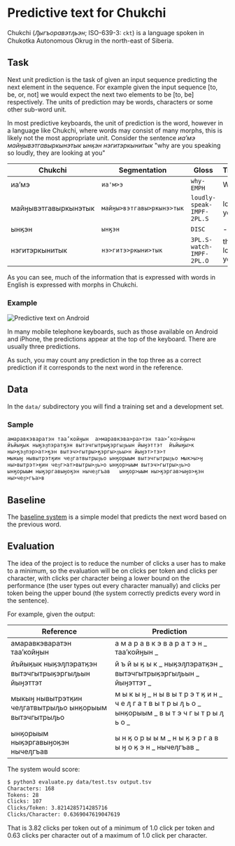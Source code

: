 # Predictive text for Chukchi

Chukchi (*Ԓыгъоравэтԓьэн*; ISO-639-3: `ckt`) is a language spoken in Chukotka Autonomous Okrug in the north-east of Siberia.

## Task

Next unit prediction is the task of given an input sequence predicting the next element in the sequence. For example
given the input sequence [to, be, or, not] we would expect the next two elements to be [to, be] respectively. The 
units of prediction may be words, characters or some other sub-word unit.

In most predictive keyboards, the unit of prediction is the word, however in a language like Chukchi, where words
may consist of many morphs, this is likely not the most appropriate unit. Consider the sentence *иаʼмэ майӈывэтгавыркынэтык ынӄэн нэгитэркынитык* "why 
are you speaking so loudly, they are looking at you" 

| Chukchi | Segmentation | Gloss | Translation |
|---------|--------------|-------|-------------|
| иаʼмэ   | `иа'м>э`     | `why-EMPH` | Why so |
| майӈывэтгавыркынэтык | `майӈы>вэтгавы>ркынэ>тык` | `loudly-speak-IMPF-2PL.S` | loudly do you speak? |
| ынӄэн | `ынӄэн` | `DISC` | -- |
| нэгитэркынитык | `нэ>гитэ>ркыни>тык` | `3PL.S-watch-IMPF-2PL.O` | they are looking at you |

As you can see, much of the information that is expressed with words in English is expressed with morphs in Chukchi.

### Example

![Predictive text on Android](https://i.stack.imgur.com/Txliv.png)

In many mobile telephone keyboards, such as those available on Android and iPhone, the predictions appear at the top
of the keyboard. There are usually three predictions.

As such, you may count any prediction in the top three as a correct prediction if it corresponds to the next word
in the reference.

## Data

In the `data/` subdirectory you will find a training set and a development set. 

### Sample

```
амаравкэваратэн таа’койӈын	а>маравкэва>ра>тэн таа>’ко>йӈы>н
йъйыӄык ныӄэԓпэратӄэн вытэчгытрыӄэргыԓьын йыӈэттэт	йъйыӄы>к ны>ӄэԓпэр>ат>ӄэн вытэч>гытры>ӄэргы>ԓьы>н йыӈэт>тэ>т
мыкыӈ нывытрэтӄин чеԓгатвытрыԓьо ынӄорыым вытэчгытрыԓьо	мык>ы>ӈ ны>вытрэт>ӄин чеԓг>ат>вытры>ԓь>о ынӄор>ыым вытэч>гытры>ԓь>о
ынӄорыым ныӄэргавыӈоӄэн нычеԓгъав	ынӄор>ыым ны>ӄэргав>ыӈо>ӄэн ны>чеԓ>гъа>в
```

## Baseline

The [baseline system](baseline/) is a simple model that predicts the next word based on the previous word.

## Evaluation

The idea of the project is to reduce the number of clicks a user has to make to a minimum, so the evaluation
will be on clicks per token and clicks per character, with clicks per character being a lower bound on the 
performance (the user types out every character manually) and clicks per token being the upper bound (the
system correctly predicts every word in the sentence).

For example, given the output:

| Reference | Prediction |
|-----------|------------|
|амаравкэваратэн таа’койӈын | а м а р а в к э в а р а т э н \_ таа’койӈын \_|
|йъйыӄык ныӄэԓпэратӄэн вытэчгытрыӄэргыԓьын йыӈэттэт | й ъ й ы ӄ ы к \_ ныӄэԓпэратӄэн \_ вытэчгытрыӄэргыԓьын \_ йыӈэттэт \_|
|мыкыӈ нывытрэтӄин чеԓгатвытрыԓьо ынӄорыым вытэчгытрыԓьо | м ы к ы ӈ \_ н ы в ы т р э т ӄ и н \_ ч е ԓ г а т в ы т р ы ԓ ь о \_ ынӄорыым \_ в ы т э ч г ы т р ы ԓ ь о \_|
|ынӄорыым ныӄэргавыӈоӄэн нычеԓгъав | ы н ӄ о р ы ы м \_ н ы ӄ э р г а в ы ӈ о ӄ э н \_ нычеԓгъав \_|

The system would score:

```bash
$ python3 evaluate.py data/test.tsv output.tsv 
Characters: 168
Tokens: 28
Clicks: 107
Clicks/Token: 3.8214285714285716
Clicks/Character: 0.6369047619047619
```

That is 3.82 clicks per token out of a minimum of 1.0 click per token and 0.63 clicks per character
out of a maximum of 1.0 click per character.


